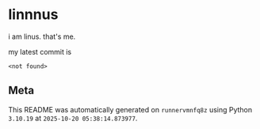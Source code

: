 # linnnus

i am linus. that's me.

my latest commit is

```
<not found>
```

## Meta

This README was automatically generated on `runnervmnfq8z` using Python
`3.10.19` at `2025-10-20 05:38:14.873977`.
